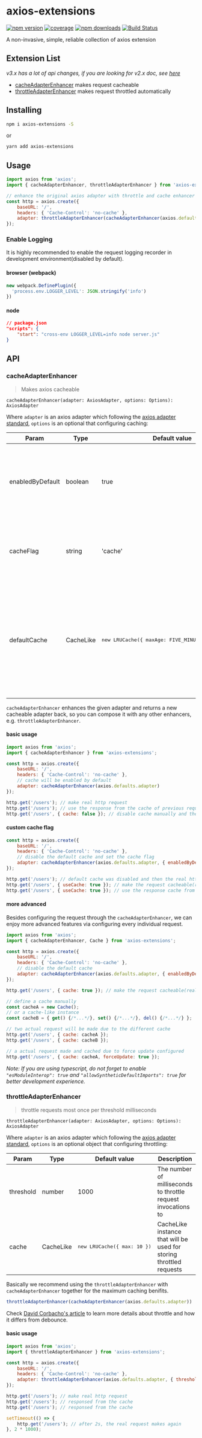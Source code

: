 # axios-extensions

[![npm version](https://img.shields.io/npm/v/axios-extensions.svg?style=flat-square)](https://www.npmjs.com/package/axios-extensions)
[![coverage](https://img.shields.io/codecov/c/github/kuitos/axios-extensions.svg?style=flat-square)](https://codecov.io/gh/kuitos/axios-extensions)
[![npm downloads](https://img.shields.io/npm/dt/axios-extensions.svg?style=flat-square)](https://www.npmjs.com/package/axios-extensions)
[![Build Status](https://img.shields.io/travis/kuitos/axios-extensions.svg?style=flat-square)](https://travis-ci.org/kuitos/axios-extensions)

A non-invasive, simple, reliable collection of axios extension

## Extension List
*v3.x has a lot of api changes, if you are looking for v2.x doc, see [here](https://github.com/kuitos/axios-extensions/tree/v2.0.3)*

* [cacheAdapterEnhancer](#cacheadapterenhancer) makes request cacheable
* [throttleAdapterEnhancer](#throttleadapterenhancer) makes request throttled automatically

## Installing
```bash
npm i axios-extensions -S
```
or
```bash
yarn add axios-extensions
```

## Usage

```javascript
import axios from 'axios';
import { cacheAdapterEnhancer, throttleAdapterEnhancer } from 'axios-extensions';

// enhance the original axios adapter with throttle and cache enhancer 
const http = axios.create({
	baseURL: '/',
	headers: { 'Cache-Control': 'no-cache' },
	adapter: throttleAdapterEnhancer(cacheAdapterEnhancer(axios.defaults.adapter))
});
```

### Enable Logging

It is highly recommended to enable the request logging recorder in development environment(disabled by default).

#### browser (webpack)
```js
new webpack.DefinePlugin({
  'process.env.LOGGER_LEVEL': JSON.stringify('info')
})
```
#### node
```json
// package.json
"scripts": {
	"start": "cross-env LOGGER_LEVEL=info node server.js"
}
```

## API

### cacheAdapterEnhancer

> Makes axios cacheable

```
cacheAdapterEnhancer(adapter: AxiosAdapter, options: Options): AxiosAdapter
```

Where `adapter` is an axios adapter which following the [axios adapter standard](https://github.com/axios/axios/blob/master/lib/adapters/README.md), `options` is an optional that configuring caching: 

| Param            | Type | Default value                            | Description                                                  |
| ---------------- | ---------------------------------------- | ------------------------------------------------------------ | ---- |
| enabledByDefault | boolean                              | true | Enables cache for all requests without explicit definition in request config (e.g. `cache: true`) |
| cacheFlag        | string                            | 'cache' | Configures key (flag) for explicit definition of cache usage in axios request |
| defaultCache     | CacheLike | <pre>new LRUCache({ maxAge: FIVE_MINUTES, max: 100 })</pre> | a CacheLike instance that will be used for storing requests by default, except you define a custom Cache with your request config |

`cacheAdapterEnhancer` enhances the given adapter and returns a new cacheable adapter back, so you can compose it with any other enhancers, e.g.  `throttleAdapterEnhancer`.

#### basic usage

```javascript
import axios from 'axios';
import { cacheAdapterEnhancer } from 'axios-extensions';

const http = axios.create({
	baseURL: '/',
	headers: { 'Cache-Control': 'no-cache' },
	// cache will be enabled by default
	adapter: cacheAdapterEnhancer(axios.defaults.adapter)
});

http.get('/users'); // make real http request
http.get('/users'); // use the response from the cache of previous request, without real http request made
http.get('/users', { cache: false }); // disable cache manually and the the real http request invoked
```

#### custom cache flag

```javascript
const http = axios.create({
	baseURL: '/',
	headers: { 'Cache-Control': 'no-cache' },
	// disable the default cache and set the cache flag
	adapter: cacheAdapterEnhancer(axios.defaults.adapter, { enabledByDefault: false, cacheFlag: 'useCache'})
});

http.get('/users'); // default cache was disabled and then the real http request invoked 
http.get('/users', { useCache: true }); // make the request cacheable(real http request made due to first request invoke)
http.get('/users', { useCache: true }); // use the response cache from previous request
```

#### more advanced

Besides configuring the request through the `cacheAdapterEnhancer`, we can enjoy more advanced features via configuring every individual request.

```js
import axios from 'axios';
import { cacheAdapterEnhancer, Cache } from 'axios-extensions';

const http = axios.create({
	baseURL: '/',
	headers: { 'Cache-Control': 'no-cache' },
	// disable the default cache
	adapter: cacheAdapterEnhancer(axios.defaults.adapter, { enabledByDefault: false })
});

http.get('/users', { cache: true }); // make the request cacheable(real http request made due to first request invoke)

// define a cache manually
const cacheA = new Cache();
// or a cache-like instance
const cacheB = { get() {/*...*/}, set() {/*...*/}, del() {/*...*/} };

// two actual request will be made due to the different cache 
http.get('/users', { cache: cacheA });
http.get('/users', { cache: cacheB });

// a actual request made and cached due to force update configured
http.get('/users', { cache: cacheA, forceUpdate: true });
```

*Note: If you are using typescript, do not forget to enable `"esModuleInterop": true` and `"allowSyntheticDefaultImports": true` for better development experience.*

### throttleAdapterEnhancer

> throttle requests most once per threshold milliseconds

```
throttleAdapterEnhancer(adapter: AxiosAdapter, options: Options): AxiosAdapter
```

Where `adapter` is an axios adapter which following the [axios adapter standard](https://github.com/axios/axios/blob/master/lib/adapters/README.md), `options` is an optional object that configuring throttling: 

| Param     | Type |Default value               | Description                                                  |
| --------- | ---- |--------------------------- | ------------------------------------------------------------ |
| threshold | number |1000                        | The number of milliseconds to throttle request invocations to |
| cache     | CacheLike |<pre>new LRUCache({ max: 10 })</pre> | CacheLike instance that will be used for storing throttled requests |

Basically we recommend using the `throttleAdapterEnhancer` with `cacheAdapterEnhancer` together for the maximum caching benifits.

```js
throttleAdapterEnhancer(cacheAdapterEnhancer(axios.defaults.adapter))
```

Check [David Corbacho's article](https://css-tricks.com/debouncing-throttling-explained-examples/) to learn more details about throttle and how it differs from debounce.

#### basic usage

```js
import axios from 'axios';
import { throttleAdapterEnhancer } from 'axios-extensions';

const http = axios.create({
	baseURL: '/',
	headers: { 'Cache-Control': 'no-cache' },
	adapter: throttleAdapterEnhancer(axios.defaults.adapter, { threshold: 2 * 1000 })
});

http.get('/users'); // make real http request
http.get('/users'); // responsed from the cache
http.get('/users'); // responsed from the cache

setTimeout(() => {
	http.get('/users'); // after 2s, the real request makes again
}, 2 * 1000);
```
